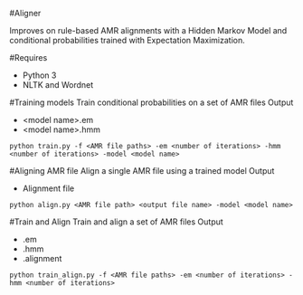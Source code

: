 #Aligner

Improves on rule-based AMR alignments with a Hidden Markov Model and conditional probabilities trained with 
Expectation Maximization.

#Requires

* Python 3
* NLTK and Wordnet

#Training models
Train conditional probabilities on a set of AMR files
Output
* \<model name\>.em
* \<model name\>.hmm
```
python train.py -f <AMR file paths> -em <number of iterations> -hmm <number of iterations> -model <model name>
```
#Aligning AMR file
Align a single AMR file using a trained model
Output
* Alignment file
```
python align.py <AMR file path> <output file name> -model <model name>
```
#Train and Align
Train and align a set of AMR files
Output
* <model name>.em
* <model name>.hmm
* <AMR files>.alignment
```
python train_align.py -f <AMR file paths> -em <number of iterations> -hmm <number of iterations>
```

